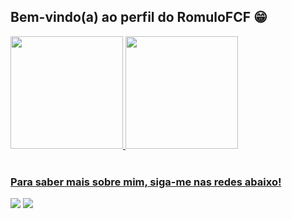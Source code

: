 ## Bem-vindo(a) ao perfil do RomuloFCF 😁

 <div>
   <a href="https://github.com/RomuloFCF">
   <img height="180em" src="https://github-readme-stats.vercel.app/api?username=RomuloFCF&show_icons=true&theme=dracula&include_all_commits=true&count_private=true"/>
   <img height="180em" src="https://github-readme-stats.vercel.app/api/top-langs/?username=RomuloFCF&layout=compact&langs_count=6&theme=dracula"/>
</div>
 
<br>
 
### Para saber mais sobre mim, siga-me nas redes abaixo!
 
<div> 
  <a href="https://www.instagram.com/romulofernandes15" target="_blank"><img src="https://img.shields.io/badge/-Instagram-%23E4405F?style=for-the-badge&logo=instagram&logoColor=white" target="_blank"></a>
  <a href="https://www.linkedin.com/in/romulo-frade-cardoso-fernandes-06b655186" target="_blank"><img src="https://img.shields.io/badge/-LinkedIn-%230077B5?style=for-the-badge&logo=linkedin&logoColor=white" target="_blank"></a>
</div>
